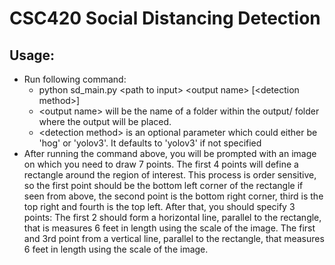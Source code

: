 # CSC420 Social Distancing Detection

## Usage:
* Run following command:
    * python sd_main.py \<path to input> \<output name> \[\<detection method>]
    * \<output name> will be the name of a folder within the output/ folder where the output will be placed.
    * \<detection method> is an optional parameter which could either be 'hog' or 'yolov3'. It defaults to 'yolov3' if not specified 
* After running the command above, you will be prompted with an image on which you need to draw 7 points. The first 4 points will define a rectangle around the region of interest. This process is order sensitive, so the first point should be the bottom left corner of the rectangle if seen from above, the second point is the bottom right corner, third is the top right and fourth is the top left. After that, you should specify 3 points: The first 2 should form a horizontal line, parallel to the rectangle, that is measures 6 feet in length using the scale of the image. The first and 3rd point from a vertical line, parallel to the rectangle, that measures 6 feet in length using the scale of the image.   
